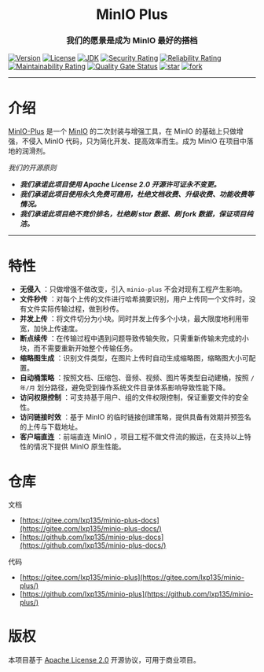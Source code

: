 <h1 align="center">MinIO Plus</h1>
<h3 align="center">我们的愿景是成为 MinIO 最好的搭档</h3>

[![Version](https://img.shields.io/maven-central/v/me.liuxp/minio-plus-core)](https://central.sonatype.com/search?q=me.liuxp.minio-plus-all-spring-boot-starter)
[![License](https://img.shields.io/badge/license-Apache%202-green)](https://www.apache.org/licenses/LICENSE-2.0)
[![JDK](https://img.shields.io/badge/JDK-8+-red)](https://www.oracle.com/technetwork/java/javase/downloads/index.html)
[![Security Rating](https://sonarcloud.io/api/project_badges/measure?project=lxp135_minio-plus&metric=security_rating)](https://sonarcloud.io/dashboard?id=lxp135_minio-plus)
[![Reliability Rating](https://sonarcloud.io/api/project_badges/measure?project=lxp135_minio-plus&metric=reliability_rating)](https://sonarcloud.io/dashboard?id=lxp135_minio-plus)
[![Maintainability Rating](https://sonarcloud.io/api/project_badges/measure?project=lxp135_minio-plus&metric=sqale_rating)](https://sonarcloud.io/dashboard?id=lxp135_minio-plus)
[![Quality Gate Status](https://sonarcloud.io/api/project_badges/measure?project=lxp135_minio-plus&metric=alert_status)](https://sonarcloud.io/dashboard?id=lxp135_minio-plus)
[![star](https://gitee.com/lxp135/minio-plus/badge/star.svg?theme=dark)](https://gitee.com/lxp135/minio-plus)
[![fork](https://gitee.com/lxp135/minio-plus/badge/fork.svg?theme=dark)](https://gitee.com/lxp135/minio-plus)

---

# 介绍

[MinIO-Plus](https://gitee.com/lxp135/minio-plus/) 是一个 [MinIO](https://github.com/minio/minio) 的二次封装与增强工具，在 MinIO 的基础上只做增强，不侵入 MinIO 代码，只为简化开发、提高效率而生。成为 MinIO 在项目中落地的润滑剂。

*我们的开源原则*

* ***我们承诺此项目使用 Apache License 2.0 开源许可证永不变更。***
* ***我们承诺此项目使用永久免费可商用，杜绝文档收费、升级收费、功能收费等情况。***
* ***我们承诺此项目绝不竞价排名，杜绝刷 star 数据、刷 fork 数据，保证项目纯洁。***

---

# 特性

* **无侵入** ：只做增强不做改变，引入 `minio-plus` 不会对现有工程产生影响。
* **文件秒传** ：对每个上传的文件进行哈希摘要识别，用户上传同一个文件时，没有文件实际传输过程，做到秒传。
* **并发上传** ：将文件切分为小块。同时并发上传多个小块，最大限度地利用带宽，加快上传速度。
* **断点续传** ：在传输过程中遇到问题导致传输失败，只需重新传输未完成的小块，而不需要重新开始整个传输任务。
* **缩略图生成** ：识别文件类型，在图片上传时自动生成缩略图，缩略图大小可配置。
* **自动桶策略** ：按照文档、压缩包、音频、视频、图片等类型自动建桶，按照 `/年/月` 划分路径，避免受到操作系统文件目录体系影响导致性能下降。
* **访问权限控制** ：可支持基于用户、组的文件权限控制，保证重要文件的安全性。
* **访问链接时效** ：基于 MinIO 的临时链接创建策略，提供具备有效期并预签名的上传与下载地址。
* **客户端直连** ：前端直连 MinIO ，项目工程不做文件流的搬运，在支持以上特性的情况下提供 MinIO 原生性能。

# 仓库

文档

* [https://gitee.com/lxp135/minio-plus-docs](https://gitee.com/lxp135/minio-plus-docs/)
* [https://github.com/lxp135/minio-plus-docs](https://github.com/lxp135/minio-plus-docs/)

代码

* [https://gitee.com/lxp135/minio-plus](https://gitee.com/lxp135/minio-plus/)
* [https://github.com/lxp135/minio-plus](https://github.com/lxp135/minio-plus/)

# 版权

本项目基于 [Apache License 2.0](https://www.apache.org/licenses/LICENSE-2.0) 开源协议，可用于商业项目。